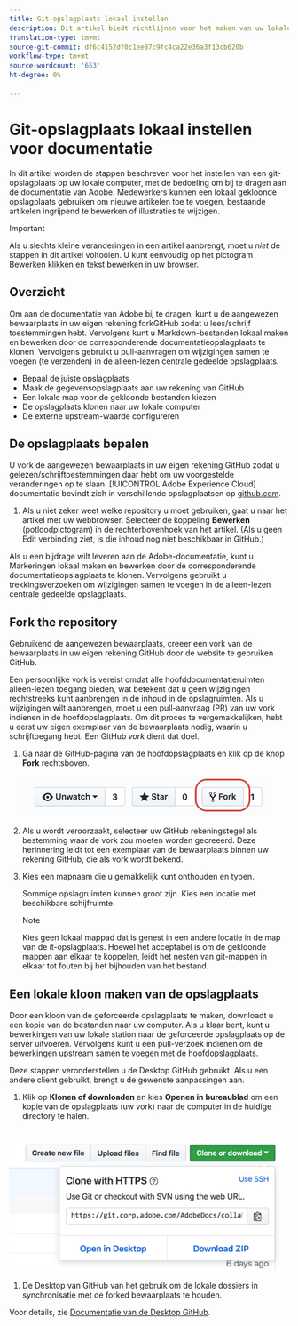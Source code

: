```yaml
---
title: Git-opslagplaats lokaal instellen
description: Dit artikel biedt richtlijnen voor het maken van uw lokale Git-opslagplaats en het bijdragen aan Adobe-documentatie, waaronder het proces van forken en klonen.
translation-type: tm+mt
source-git-commit: df6c4152df0c1ee87c9fc4ca22e36a3f13cb620b
workflow-type: tm+mt
source-wordcount: '653'
ht-degree: 0%

---
```



# Git-opslagplaats lokaal instellen voor documentatie

In dit artikel worden de stappen beschreven voor het instellen van een git-opslagplaats op uw lokale computer, met de bedoeling om bij te dragen aan de documentatie van Adobe. Medewerkers kunnen een lokaal gekloonde opslagplaats gebruiken om nieuwe artikelen toe te voegen, bestaande artikelen ingrijpend te bewerken of illustraties te wijzigen.

>[!IMPORTANT]
>Als u slechts kleine veranderingen in een artikel aanbrengt, moet u *niet* de stappen in dit artikel voltooien. U kunt eenvoudig op het pictogram Bewerken klikken en tekst bewerken in uw browser.

## Overzicht

Om aan de documentatie van Adobe bij te dragen, kunt u de aangewezen bewaarplaats in uw eigen rekening forkGitHub zodat u lees/schrijf toestemmingen hebt. Vervolgens kunt u Markdown-bestanden lokaal maken en bewerken door de corresponderende documentatieopslagplaats te klonen. Vervolgens gebruikt u pull-aanvragen om wijzigingen samen te voegen (te verzenden) in de alleen-lezen centrale gedeelde opslagplaats.

* Bepaal de juiste opslagplaats
* Maak de gegevensopslagplaats aan uw rekening van GitHub
* Een lokale map voor de gekloonde bestanden kiezen
* De opslagplaats klonen naar uw lokale computer
* De externe upstream-waarde configureren

## De opslagplaats bepalen

U vork de aangewezen bewaarplaats in uw eigen rekening GitHub zodat u gelezen/schrijftoestemmingen daar hebt om uw voorgestelde veranderingen op te slaan. [!UICONTROL Adobe Experience Cloud] documentatie bevindt zich in verschillende opslagplaatsen op  [github.com](https://www.github.com/adobedocs).

1. Als u niet zeker weet welke repository u moet gebruiken, gaat u naar het artikel met uw webbrowser. Selecteer de koppeling **Bewerken** (potloodpictogram) in de rechterbovenhoek van het artikel. (Als u geen Edit verbinding ziet, is die inhoud nog niet beschikbaar in GitHub.)

Als u een bijdrage wilt leveren aan de Adobe-documentatie, kunt u Markeringen lokaal maken en bewerken door de corresponderende documentatieopslagplaats te klonen. Vervolgens gebruikt u trekkingsverzoeken om wijzigingen samen te voegen in de alleen-lezen centrale gedeelde opslagplaats.

<!---
![GitHub Triangle](/assets/git-and-github-initial-setup.png)

If you're new to GitHub, watch the following video for a conceptual overview of the forking and cloning process:

>[!VIDEO https://channel9.msdn.com/Blogs/CoolMoose/Git-Repository-Setup/player]
-->

## Fork the repository

Gebruikend de aangewezen bewaarplaats, creeer een vork van de bewaarplaats in uw eigen rekening GitHub door de website te gebruiken GitHub.

Een persoonlijke vork is vereist omdat alle hoofddocumentatieruimten alleen-lezen toegang bieden, wat betekent dat u geen wijzigingen rechtstreeks kunt aanbrengen in de inhoud in de opslagruimten. Als u wijzigingen wilt aanbrengen, moet u een pull-aanvraag (PR) van uw vork indienen in de hoofdopslagplaats. Om dit proces te vergemakkelijken, hebt u eerst uw eigen exemplaar van de bewaarplaats nodig, waarin u schrijftoegang hebt. Een GitHub *vork* dient dat doel.

1. Ga naar de GitHub-pagina van de hoofdopslagplaats en klik op de knop **Fork** rechtsboven.

   ![GitHub-vork](assets/fork-simple.png)

1. Als u wordt veroorzaakt, selecteer uw GitHub rekeningstegel als bestemming waar de vork zou moeten worden gecreeerd. Deze herinnering leidt tot een exemplaar van de bewaarplaats binnen uw rekening GitHub, die als vork wordt bekend.

1. Kies een mapnaam die u gemakkelijk kunt onthouden en typen.

   Sommige opslagruimten kunnen groot zijn. Kies een locatie met beschikbare schijfruimte.

   >[!NOTE]
   >
   >Kies geen lokaal mappad dat is genest in een andere locatie in de map van de it-opslagplaats. Hoewel het acceptabel is om de gekloonde mappen aan elkaar te koppelen, leidt het nesten van git-mappen in elkaar tot fouten bij het bijhouden van het bestand.

## Een lokale kloon maken van de opslagplaats

Door een kloon van de geforceerde opslagplaats te maken, downloadt u een kopie van de bestanden naar uw computer. Als u klaar bent, kunt u bewerkingen van uw lokale station naar de geforceerde opslagplaats op de server uitvoeren. Vervolgens kunt u een pull-verzoek indienen om de bewerkingen upstream samen te voegen met de hoofdopslagplaats.

Deze stappen veronderstellen u de Desktop GitHub gebruikt. Als u een andere client gebruikt, brengt u de gewenste aanpassingen aan.

1. Klik op **Klonen of downloaden** en kies **Openen in bureaublad** om een kopie van de opslagplaats (uw vork) naar de computer in de huidige directory te halen.

  ![Kloonrepo](assets/clone-pulldown.png)

1. De Desktop van GitHub van het gebruik om de lokale dossiers in synchronisatie met de forked bewaarplaats te houden.

Voor details, zie [Documentatie van de Desktop GitHub](https://help.github.com/desktop/).
